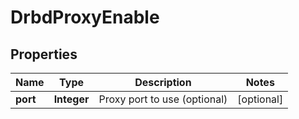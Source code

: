 # DrbdProxyEnable

## Properties
Name | Type | Description | Notes
------------ | ------------- | ------------- | -------------
**port** | **Integer** | Proxy port to use (optional) |  [optional]
